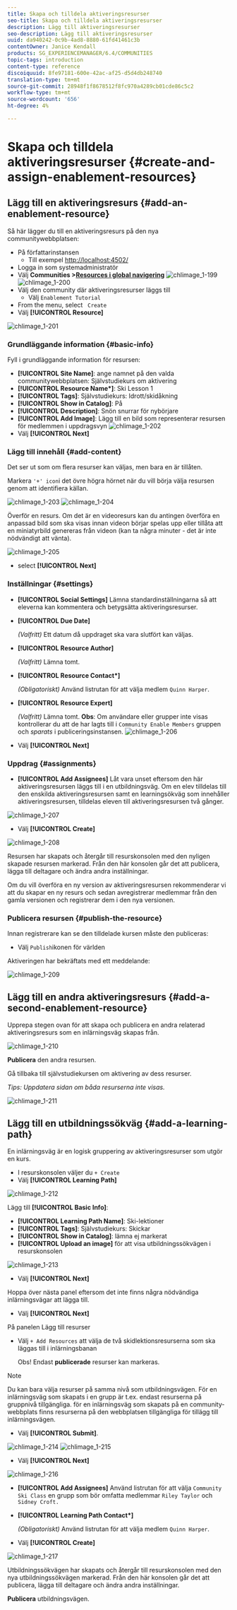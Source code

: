 ```yaml
---
title: Skapa och tilldela aktiveringsresurser
seo-title: Skapa och tilldela aktiveringsresurser
description: Lägg till aktiveringsresurser
seo-description: Lägg till aktiveringsresurser
uuid: da940242-0c9b-4ad8-8880-61fd41461c3b
contentOwner: Janice Kendall
products: SG_EXPERIENCEMANAGER/6.4/COMMUNITIES
topic-tags: introduction
content-type: reference
discoiquuid: 8fe97181-600e-42ac-af25-d5d4db248740
translation-type: tm+mt
source-git-commit: 28948f1f8678512f8fc970a4289cb01cde86c5c2
workflow-type: tm+mt
source-wordcount: '656'
ht-degree: 4%

---
```



# Skapa och tilldela aktiveringsresurser {#create-and-assign-enablement-resources}

## Lägg till en aktiveringsresurs {#add-an-enablement-resource}

Så här lägger du till en aktiveringsresurs på den nya communitywebbplatsen:

* På författarinstansen
   * Till exempel [http://localhost:4502/](http://localhost:4503/)
* Logga in som systemadministratör
* Välj **Communities >[Resources i global navigering](resources.md)**   ![chlimage_1-199](assets/chlimage_1-199.png)
   ![chlimage_1-200](assets/chlimage_1-200.png)
* Välj den community där aktiveringsresurser läggs till
   * Välj `Enablement Tutorial`
* From the menu, select ` Create`
* Välj **[!UICONTROL Resource]**

![chlimage_1-201](assets/chlimage_1-201.png)

### Grundläggande information {#basic-info}

Fyll i grundläggande information för resursen:

* **[!UICONTROL Site Name]**:
ange namnet på den valda communitywebbplatsen: Självstudiekurs om aktivering
* **[!UICONTROL Resource Name&ast;]**: Ski Lesson 1
* **[!UICONTROL Tags]**: Självstudiekurs: Idrott/skidåkning
* **[!UICONTROL Show in Catalog]**: På
* **[!UICONTROL Description]**: Snön snurrar för nybörjare
* **[!UICONTROL Add Image]**: Lägg till en bild som representerar resursen för medlemmen i uppdragsvyn
   ![chlimage_1-202](assets/chlimage_1-202.png)
* Välj **[!UICONTROL Next]**

### Lägg till innehåll {#add-content}

Det ser ut som om flera resurser kan väljas, men bara en är tillåten.

Markera `'+' icon`i det övre högra hörnet när du vill börja välja resursen genom att identifiera källan.

![chlimage_1-203](assets/chlimage_1-203.png) ![chlimage_1-204](assets/chlimage_1-204.png)

Överför en resurs. Om det är en videoresurs kan du antingen överföra en anpassad bild som ska visas innan videon börjar spelas upp eller tillåta att en miniatyrbild genereras från videon (kan ta några minuter - det är inte nödvändigt att vänta).

![chlimage_1-205](assets/chlimage_1-205.png)

* select **[!UICONTROL Next]**

### Inställningar {#settings}

* **[!UICONTROL Social Settings]**
Lämna standardinställningarna så att eleverna kan kommentera och betygsätta aktiveringsresurser.
* **[!UICONTROL Due Date]**

   *(Valfritt)* Ett datum då uppdraget ska vara slutfört kan väljas.
* **[!UICONTROL Resource Author]**

   *(Valfritt)* Lämna tomt.
* **[!UICONTROL Resource Contact&ast;]**

   *(Obligatoriskt)* Använd listrutan för att välja medlem `Quinn Harper`.
* **[!UICONTROL Resource Expert]**

   *(Valfritt)* Lämna tomt.
   **Obs**: Om användare eller grupper inte visas kontrollerar du att de har lagts till i `Community Enable Members` gruppen och *sparats* i publiceringsinstansen.
   ![chlimage_1-206](assets/chlimage_1-206.png)
* Välj **[!UICONTROL Next]**

### Uppdrag {#assignments}

* **[!UICONTROL Add Assignees]**
Låt vara unset eftersom den här aktiveringsresursen läggs till i en utbildningsväg. Om en elev tilldelas till den enskilda aktiveringsresursen samt en learningsökväg som innehåller aktiveringsresursen, tilldelas eleven till aktiveringsresursen två gånger.

![chlimage_1-207](assets/chlimage_1-207.png)

* Välj **[!UICONTROL Create]**

![chlimage_1-208](assets/chlimage_1-208.png)

Resursen har skapats och återgår till resurskonsolen med den nyligen skapade resursen markerad. Från den här konsolen går det att publicera, lägga till deltagare och ändra andra inställningar.

Om du vill överföra en ny version av aktiveringsresursen rekommenderar vi att du skapar en ny resurs och sedan avregistrerar medlemmar från den gamla versionen och registrerar dem i den nya versionen.

### Publicera resursen {#publish-the-resource}

Innan registrerare kan se den tilldelade kursen måste den publiceras:

* Välj `Publish`ikonen för världen

Aktiveringen har bekräftats med ett meddelande:

![chlimage_1-209](assets/chlimage_1-209.png)

## Lägg till en andra aktiveringsresurs {#add-a-second-enablement-resource}

Upprepa stegen ovan för att skapa och publicera en andra relaterad aktiveringsresurs som en inlärningsväg skapas från.

![chlimage_1-210](assets/chlimage_1-210.png)

**Publicera** den andra resursen.

Gå tillbaka till självstudiekursen om aktivering av dess resurser.

*Tips: Uppdatera sidan om båda resurserna inte visas.*

![chlimage_1-211](assets/chlimage_1-211.png)

## Lägg till en utbildningssökväg {#add-a-learning-path}

En inlärningsväg är en logisk gruppering av aktiveringsresurser som utgör en kurs.

* I resurskonsolen väljer du `+ Create`
* Välj **[!UICONTROL Learning Path]**

![chlimage_1-212](assets/chlimage_1-212.png)

Lägg till **[!UICONTROL Basic Info]**:

* **[!UICONTROL Learning Path Name]**: Ski-lektioner
* **[!UICONTROL Tags]**: Självstudiekurs: Skickar
* **[!UICONTROL Show in Catalog]**: lämna ej markerat
* **[!UICONTROL Upload an image]** för att visa utbildningssökvägen i resurskonsolen

![chlimage_1-213](assets/chlimage_1-213.png)

* Välj **[!UICONTROL Next]**

Hoppa över nästa panel eftersom det inte finns några nödvändiga inlärningsvägar att lägga till.

* Välj **[!UICONTROL Next]**

På panelen Lägg till resurser

* Välj `+ Add Resources` att välja de två skidlektionsresurserna som ska läggas till i inlärningsbanan

   Obs! Endast **publicerade** resurser kan markeras.

>[!NOTE]
>
>Du kan bara välja resurser på samma nivå som utbildningsvägen. För en inlärningsväg som skapats i en grupp är t.ex. endast resurserna på gruppnivå tillgängliga. för en inlärningsväg som skapats på en community-webbplats finns resurserna på den webbplatsen tillgängliga för tillägg till inlärningsvägen.

* Välj **[!UICONTROL Submit]**.

![chlimage_1-214](assets/chlimage_1-214.png) ![chlimage_1-215](assets/chlimage_1-215.png)

* Välj **[!UICONTROL Next]**

![chlimage_1-216](assets/chlimage_1-216.png)

* **[!UICONTROL Add Assignees]**
Använd listrutan för att välja 
`Community Ski Class` en grupp som bör omfatta medlemmar `Riley Taylor` och `Sidney Croft.`

* **[!UICONTROL Learning Path Contact&ast;]**

   *(Obligatoriskt)* Använd listrutan för att välja medlem `Quinn Harper`.

* Välj **[!UICONTROL Create]**

![chlimage_1-217](assets/chlimage_1-217.png)

Utbildningssökvägen har skapats och återgår till resurskonsolen med den nya utbildningssökvägen markerad. Från den här konsolen går det att publicera, lägga till deltagare och ändra andra inställningar.

**Publicera** utbildningsvägen.

